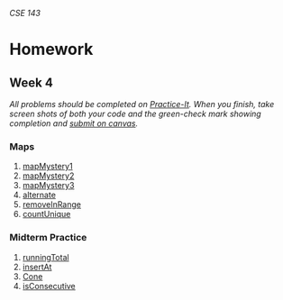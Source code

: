 _CSE 143_
# Homework
## Week 4

_All problems should be completed on [Practice-It](http://practiceit.cs.washington.edu/). When you finish, take screen shots of both your code and the green-check mark showing completion and [submit on canvas](https://canvas.uw.edu/courses/1143086/assignments/3532003)._

### Maps
1. [mapMystery1](http://practiceit.cs.washington.edu/problem/view/bjp4/chapter11/s19-mapMystery1)
1. [mapMystery2](http://practiceit.cs.washington.edu/problem/view/bjp4/chapter11/s20-mapMystery2)
1. [mapMystery3](http://practiceit.cs.washington.edu/problem/view/bjp4/chapter11/s21-mapMystery3)
1. [alternate](http://practiceit.cs.washington.edu/problem/view/bjp4/chapter11/e2-alternate)
1. [removeInRange](http://practiceit.cs.washington.edu/problem/view/bjp4/chapter11/e3-removeInRange)
1. [countUnique](http://practiceit.cs.washington.edu/problem/view/bjp4/chapter11/e6-countUnique)

### Midterm Practice
1. [runningTotal](http://practiceit.cs.washington.edu/problem/view/bjp4/chapter15/e5-runningTotal)
1. [insertAt](http://practiceit.cs.washington.edu/problem/view/cs2/exams/midterms/midterm25/insertAt)
1. [Cone](http://practiceit.cs.washington.edu/problem/view/cs2/exams/midterms/midterm25/Cone)
1. [isConsecutive](http://practiceit.cs.washington.edu/problem/view/cs2/exams/midterms/midterm25/isConsecutive)